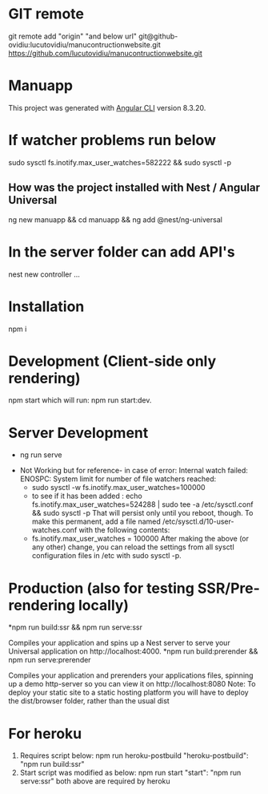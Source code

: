 # GIT remote
git remote add "origin" "and below url"
git@github-ovidiu:lucutovidiu/manucontructionwebsite.git
https://github.com/lucutovidiu/manucontructionwebsite.git

# Manuapp

This project was generated with [Angular CLI](https://github.com/angular/angular-cli) version 8.3.20.

# If watcher problems run below
sudo sysctl fs.inotify.max_user_watches=582222 && sudo sysctl -p

## How was the project installed with Nest / Angular Universal
ng new manuapp && cd manuapp && ng add @nest/ng-universal


# In the server folder can add API's
nest new controller ...

# Installation
npm i

# Development (Client-side only rendering)
npm start which will run: npm run start:dev.

# Server Development
* ng run serve
- Not Working but for reference- in case of error: Internal watch failed: ENOSPC: System limit for number of file watchers reached:
    * sudo sysctl -w fs.inotify.max_user_watches=100000
    * to see if it has been added : echo fs.inotify.max_user_watches=524288 | sudo tee -a /etc/sysctl.conf && sudo sysctl -p
    That will persist only until you reboot, though. To make this permanent, add a file named /etc/sysctl.d/10-user-watches.conf with the following contents:
    - fs.inotify.max_user_watches = 100000
    After making the above (or any other) change, you can reload the settings from all sysctl configuration files in /etc with sudo sysctl -p.

# Production (also for testing SSR/Pre-rendering locally)
*npm run build:ssr && npm run serve:ssr 

Compiles your application and spins up a Nest server to serve your Universal application on http://localhost:4000.
*npm run build:prerender && npm run serve:prerender

Compiles your application and prerenders your applications files, spinning up a demo http-server so you can view it on http://localhost:8080
Note: To deploy your static site to a static hosting platform you will have to deploy the dist/browser folder, rather than the usual dist

# For heroku
1. Requires script below:
npm run heroku-postbuild
"heroku-postbuild": "npm run build:ssr"
2. Start script was modified as below: 
npm run start
"start": "npm run serve:ssr"
both above are required by heroku
